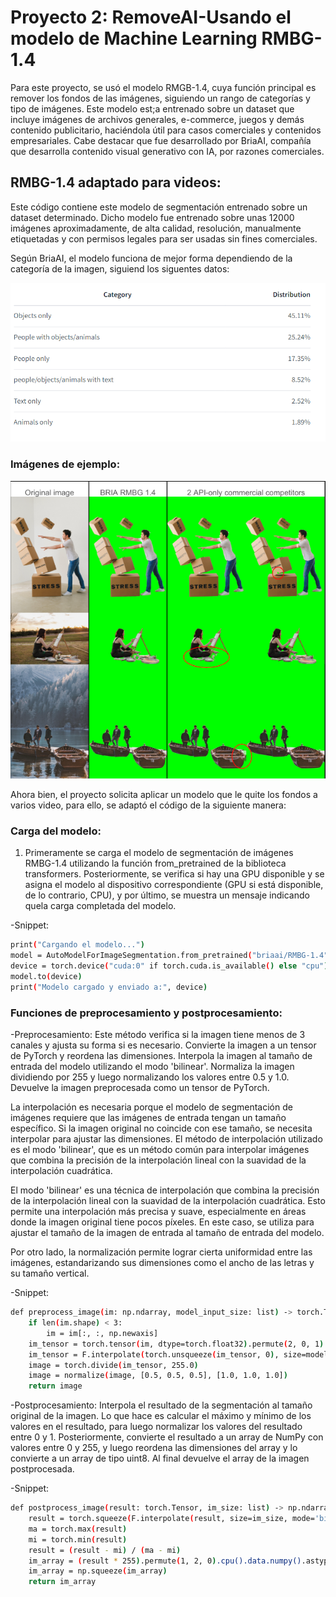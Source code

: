 # Proyecto 2: RemoveAI-Usando el modelo de Machine Learning RMBG-1.4

Para este proyecto, se usó el modelo RMGB-1.4, cuya función principal es remover los fondos de las imágenes, siguiendo un rango de categorías y tipo de imágenes. Este modelo est;a entrenado sobre un dataset que incluye imágenes de archivos generales, e-commerce, juegos y demás contenido publicitario, haciéndola útil para casos comerciales y contenidos empresariales.  Cabe destacar que fue desarrollado por BriaAI, compañía que desarrolla contenido visual generativo con IA, por razones comerciales. 

## RMBG-1.4 adaptado para videos:

Este código contiene este modelo de segmentación entrenado sobre un dataset determinado. Dicho modelo fue entrenado sobre unas 12000 imágenes aproximadamente, de alta calidad, resolución, manualmente etiquetadas y con permisos legales para ser usadas sin fines comerciales. 

Según BriaAI, el modelo funciona de mejor forma dependiendo de la categoría de la imagen, siguiend los siguentes datos:

![Porcentajes de éxito en categoría de imágenes usadas en el modelo](REMOVEAI/../images/categorias.png)

### Imágenes de ejemplo:
![Imágenes de ejemplo](REMOVEAI/../images/ejemplos.png)

Ahora bien, el proyecto solicita aplicar un modelo que le quite los fondos a varios video, para ello, se adaptó el código de la siguiente manera:

### Carga del modelo:
1. Primeramente se carga el modelo de segmentación de imágenes RMBG-1.4 utilizando la función from_pretrained de la biblioteca transformers. Posteriormente, se verifica si hay una GPU disponible y se asigna el modelo al dispositivo correspondiente (GPU si está disponible, de lo contrario, CPU), y por último, se muestra un mensaje indicando quela carga completada del modelo. 

-Snippet:

  ```bash
print("Cargando el modelo...")
model = AutoModelForImageSegmentation.from_pretrained("briaai/RMBG-1.4", trust_remote_code=True)
device = torch.device("cuda:0" if torch.cuda.is_available() else "cpu")
model.to(device)
print("Modelo cargado y enviado a:", device)
```   

### Funciones de preprocesamiento y postprocesamiento:

-Preprocesamiento: Este método verifica si la imagen tiene menos de 3 canales y ajusta su forma si es necesario. Convierte la imagen a un tensor de PyTorch y reordena las dimensiones. Interpola la imagen al tamaño de entrada del modelo utilizando el modo 'bilinear'. Normaliza la imagen dividiendo por 255 y luego normalizando los valores entre 0.5 y 1.0. Devuelve la imagen preprocesada como un tensor de PyTorch.

La interpolación es necesaria porque el modelo de segmentación de imágenes requiere que las imágenes de entrada tengan un tamaño específico. Si la imagen original no coincide con ese tamaño, se necesita interpolar para ajustar las dimensiones. El método de interpolación utilizado es el modo 'bilinear', que es un método común para interpolar imágenes que combina la precisión de la interpolación lineal con la suavidad de la interpolación cuadrática.

El modo 'bilinear' es una técnica de interpolación que combina la precisión de la interpolación lineal con la suavidad de la interpolación cuadrática. Esto permite una interpolación más precisa y suave, especialmente en áreas donde la imagen original tiene pocos píxeles. En este caso, se utiliza para ajustar el tamaño de la imagen de entrada al tamaño de entrada del modelo.

Por otro lado, la normalización permite lograr cierta uniformidad entre las imágenes, estandarizando sus dimensiones como el ancho de las letras y su tamaño vertical.

-Snippet:

```bash
def preprocess_image(im: np.ndarray, model_input_size: list) -> torch.Tensor:
    if len(im.shape) < 3:
        im = im[:, :, np.newaxis]
    im_tensor = torch.tensor(im, dtype=torch.float32).permute(2, 0, 1)
    im_tensor = F.interpolate(torch.unsqueeze(im_tensor, 0), size=model_input_size, mode='bilinear')
    image = torch.divide(im_tensor, 255.0)
    image = normalize(image, [0.5, 0.5, 0.5], [1.0, 1.0, 1.0])
    return image

```    
-Postprocesamiento: Interpola el resultado de la segmentación al tamaño original de la imagen. Lo que hace es calcular el máximo y mínimo de los valores en el resultado, para luego normalizar los valores del resultado entre 0 y 1. Posteriormente, convierte el resultado a un array de NumPy con valores entre 0 y 255, y luego reordena las dimensiones del array y lo convierte a un array de tipo uint8. Al final devuelve el array de la imagen postprocesada.

-Snippet:

```bash
def postprocess_image(result: torch.Tensor, im_size: list) -> np.ndarray:
    result = torch.squeeze(F.interpolate(result, size=im_size, mode='bilinear'), 0)
    ma = torch.max(result)
    mi = torch.min(result)
    result = (result - mi) / (ma - mi)
    im_array = (result * 255).permute(1, 2, 0).cpu().data.numpy().astype(np.uint8)
    im_array = np.squeeze(im_array)
    return im_array

```    